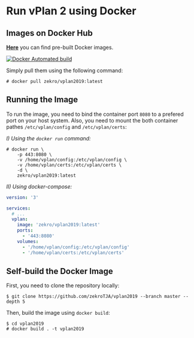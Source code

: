# Run vPlan 2 using Docker

## Images on Docker Hub

[**Here**](https://cloud.docker.com/u/zekro/repository/docker/zekro/vplan2019) you can find pre-built Docker images.

<a href="https://cloud.docker.com/u/zekro/repository/docker/zekro/vplan2019"><img alt="Docker Automated build" src="https://img.shields.io/docker/automated/zekro/vplan2019.svg?color=cyan&logo=docker&logoColor=cyan&style=for-the-badge"></a>

Simply pull them using the following command:
```
# docker pull zekro/vplan2019:latest
```

## Running the Image

To run the image, you need to bind the container port `8080` to a prefered port on your host system. Also, you need to mount the both container pathes `/etc/vplan/config` and `/etc/vplan/certs`:

*I) Using the `docker run` command:*
```
# docker run \
    -p 443:8080 \
    -v /home/vplan/config:/etc/vplan/config \
    -v /home/vplan/certs:/etc/vplan/certs \
    -d \
    zekro/vplan2019:latest
```

*II) Using docker-compose:*
```yml
version: '3'

services:
  # ...
  vplan:
    image: 'zekro/vplan2019:latest'
    ports:
      - '443:8080'
    volumes:
      - '/home/vplan/config:/etc/vplan/config'
      - '/home/vplan/certs:/etc/vplan/certs'
```

## Self-build the Docker Image

First, you need to clone the repository locally:
```
$ git clone https://github.com/zekroTJA/vplan2019 --branch master --depth 5
```

Then, build the image using `docker build`:
```
$ cd vplan2019
# docker build . -t vplan2019
```
